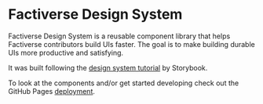 # Factiverse Design System

Factiverse Design System is a reusable component library that helps Factiverse contributors build UIs faster. The goal is to make building durable UIs more productive and satisfying.

It was built following the [design system tutorial](https://storybook.js.org/tutorials/design-systems-for-developers) by Storybook.

To look at the components and/or get started developing check out the GitHub Pages [deployment](https://factiverse.github.io/storybook-design-system/).
